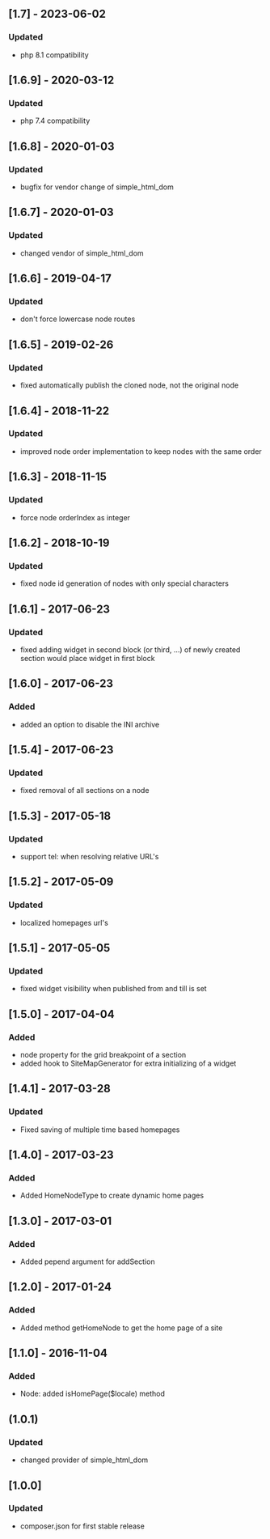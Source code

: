 ## [1.7] - 2023-06-02
### Updated
- php 8.1 compatibility
## [1.6.9] - 2020-03-12
### Updated
- php 7.4 compatibility

## [1.6.8] - 2020-01-03
### Updated
- bugfix for vendor change of simple_html_dom

## [1.6.7] - 2020-01-03
### Updated
- changed vendor of simple_html_dom

## [1.6.6] - 2019-04-17
### Updated
- don't force lowercase node routes

## [1.6.5] - 2019-02-26
### Updated
- fixed automatically publish the cloned node, not the original node

## [1.6.4] - 2018-11-22
### Updated
- improved node order implementation to keep nodes with the same order

## [1.6.3] - 2018-11-15
### Updated
- force node orderIndex as integer

## [1.6.2] - 2018-10-19
### Updated
- fixed node id generation of nodes with only special characters

## [1.6.1] - 2017-06-23
### Updated
- fixed adding widget in second block (or third, ...) of newly created section would place widget in first block

## [1.6.0] - 2017-06-23
### Added
- added an option to disable the INI archive

## [1.5.4] - 2017-06-23
### Updated
- fixed removal of all sections on a node

## [1.5.3] - 2017-05-18
### Updated
- support tel: when resolving relative URL's

## [1.5.2] - 2017-05-09
### Updated
- localized homepages url's

## [1.5.1] - 2017-05-05
### Updated
- fixed widget visibility when published from and till is set

## [1.5.0] - 2017-04-04
### Added
- node property for the grid breakpoint of a section
- added hook to SiteMapGenerator for extra initializing of a widget

## [1.4.1] - 2017-03-28
### Updated
- Fixed saving of multiple time based homepages

## [1.4.0] - 2017-03-23
### Added
- Added HomeNodeType to create dynamic home pages

## [1.3.0] - 2017-03-01
### Added
- Added pepend argument for addSection

## [1.2.0] - 2017-01-24
### Added
- Added method getHomeNode to get the home page of a site

## [1.1.0] - 2016-11-04
### Added
- Node: added isHomePage($locale) method

## (1.0.1)
### Updated
- changed provider of simple_html_dom

## [1.0.0]
### Updated
- composer.json for first stable release
